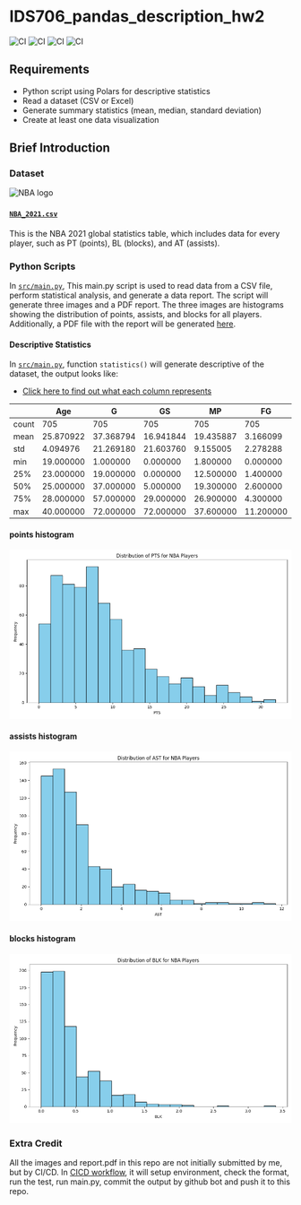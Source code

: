 # IDS706_pandas_description_hw2
![CI](https://github.com/nogibjj/IDS706_pandas_description_hw2/actions/workflows/CICD.yml/badge.svg)
![CI](https://github.com/nogibjj/IDS706_pandas_description_hw2/actions/workflows/format.yml/badge.svg)
![CI](https://github.com/nogibjj/IDS706_pandas_description_hw2/actions/workflows/lint.yml/badge.svg)
![CI](https://github.com/nogibjj/IDS706_pandas_description_hw2/actions/workflows/test.yml/badge.svg)

## Requirements
* Python script using Polars for descriptive statistics
* Read a dataset (CSV or Excel)
* Generate summary statistics (mean, median, standard deviation)
* Create at least one data visualization

## Brief Introduction

### Dataset
<img src="https://seeklogo.com/images/N/nba-logo-59F0731E03-seeklogo.com.png" alt="NBA logo" width="400" />

#### [`NBA_2021.csv`](NBA_2021.csv)
This is the NBA 2021 global statistics table, which includes data for every player, such as PT (points), BL (blocks), and AT (assists).

### Python Scripts

In [`src/main.py`](src/main.py), This main.py script is used to read data from a CSV file, perform statistical analysis, and generate a data report. The script will generate three images and a PDF report. The three images are histograms showing the distribution of points, assists, and blocks for all players. Additionally, a PDF file with the report will be generated [here](NBA_2021_Report.pdf).

#### Descriptive Statistics

In [`src/main.py`](src/main.py), function `statistics()` will generate descriptive of the dataset, the output looks like:

- [Click here to find out what each column represents](https://www.nba.com/stats/help/glossary#pctfga)

|         | Age        | G          | GS         | MP         | FG         | FGA        | FG%        | 3P         | 3PA        | ORB        | DRB        | TRB        | AST        | STL        | BLK        | TOV        | PF         | PTS        |
|---------|------------|------------|------------|------------|------------|------------|------------|------------|------------|------------|------------|------------|------------|------------|------------|------------|------------|------------|
| count   | 705        | 705        | 705        | 705        | 705        | 705        | 703        | 705        | 705        | 705        | 705        | 705        | 705        | 705        | 705        | 705        | 705        | 705        |
| mean    | 25.870922  | 37.368794  | 16.941844  | 19.435887  | 3.166099   | 6.944681   | 0.443486   | 0.959858   | 2.714043   | 0.805816   | 2.774043   | 3.579291   | 1.933617   | 0.612199   | 0.416170   | 1.073759   | 1.622979   | 8.616596   |
| std     | 4.094976   | 21.269180  | 21.603760  | 9.155005   | 2.278288   | 4.718210   | 0.112544   | 0.877718   | 2.227645   | 0.729362   | 1.818019   | 2.384859   | 1.813998   | 0.393439   | 0.408948   | 0.812583   | 0.761734   | 6.272808   |
| min     | 19.000000  | 1.000000   | 0.000000   | 1.800000   | 0.000000   | 0.000000   | 0.000000   | 0.000000   | 0.000000   | 0.000000   | 0.000000   | 0.000000   | 0.000000   | 0.000000   | 0.000000   | 0.000000   | 0.000000   | 0.000000   |
| 25%     | 23.000000  | 19.000000  | 0.000000   | 12.500000  | 1.400000   | 3.500000   | 0.397000   | 0.200000   | 0.900000   | 0.300000   | 1.500000   | 1.900000   | 0.700000   | 0.300000   | 0.100000   | 0.500000   | 1.100000   | 4.000000   |
| 50%     | 25.000000  | 37.000000  | 5.000000   | 19.300000  | 2.600000   | 5.900000   | 0.439000   | 0.700000   | 2.200000   | 0.600000   | 2.500000   | 3.100000   | 1.400000   | 0.600000   | 0.300000   | 0.900000   | 1.600000   | 7.200000   |
| 75%     | 28.000000  | 57.000000  | 29.000000  | 26.900000  | 4.300000   | 9.300000   | 0.495500   | 1.500000   | 4.100000   | 1.000000   | 3.700000   | 4.800000   | 2.500000   | 0.900000   | 0.600000   | 1.400000   | 2.100000   | 11.700000  |
| max     | 40.000000  | 72.000000  | 72.000000  | 37.600000  | 11.200000  | 23.000000  | 1.000000   | 5.300000   | 12.700000  | 4.700000   | 10.100000  | 14.300000  | 11.700000  | 2.100000   | 3.400000   | 5.000000   | 4.000000   | 32.000000  |

#### points histogram

![pts_histogram.png](pts_histogram.png)

#### assists histogram

![ast_histogram.png](ast_histogram.png)

#### blocks histogram

![blk_histogram.png](blk_histogram.png)

### Extra Credit

All the images and report.pdf in this repo are not initially  submitted by me, but by CI/CD. In [CICD workflow](.github/workflows/CICD.yml), it will setup environment, check the format, run the test, run main.py, commit the output by github bot and push it to this repo.
